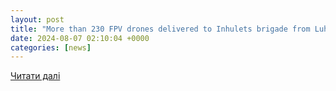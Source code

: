 ```yaml
---
layout: post
title: "More than 230 FPV drones delivered to Inhulets brigade from Luhansk region"
date: 2024-08-07 02:10:04 +0000
categories: [news]
---
```


[Читати далі](https://www.ukrinform.net/rubric-ato/3892421-more-than-230-fpv-drones-delivered-to-inhulets-brigade-from-luhansk-region.html)
